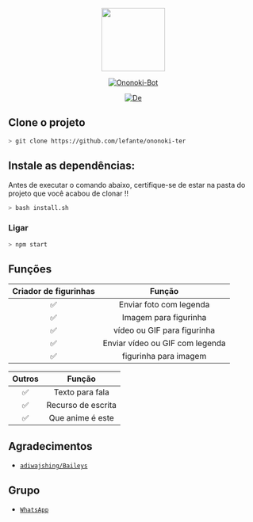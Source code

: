 <p align="center">
<img src="https://i.imgur.com/ah9pec9.gif/revision/latest/top-crop/width/300/height/300?cb=20190417164406" width="128" height="128"/>
</p>
<p align="center">
<a href="#"><img title="Ononoki-Bot" src="https://img.shields.io/badge/Ter Whatsapp Bot-green?colorA=%23ff0000&colorB=%23017e40&style=for-the-badge"></a>
</p>
<p align="center">
<a href="https://github.com/lefante"><img title="De" src="https://img.shields.io/badge/Lefante-red.svg?style=for-the-badge&logo=github"></a>
</p>


## Clone o projeto

```bash
> git clone https://github.com/lefante/ononoki-ter
```

## Instale as dependências:
Antes de executar o comando abaixo, certifique-se de estar na pasta do projeto que
você acabou de clonar !!

```bash
> bash install.sh
```

### Ligar
```bash
> npm start
```

## Funções

| Criador de figurinhas |                Função           |
| :-----------: | :--------------------------------: |
|       ✅       | Enviar foto com legenda          |
|       ✅       | Imagem para figurinha                    |
|       ✅       | vídeo ou GIF  para figurinha            |
|       ✅       | Enviar vídeo ou GIF com legenda   |
|       ✅       | figurinha para imagem  |

| Outros  |                     Função                     |
| :------------: | :---------------------------------------------: |
|       ✅        |   Texto para fala                |
|       ✅        |   Recurso de escrita |
|       ✅        |   Que anime é este |

## Agradecimentos 
* [`adiwajshing/Baileys`](https://github.com/mhankbarbar)

## Grupo
* [`WhatsApp`](https://chat.whatsapp.com/DLZcrgNEnBbKXvS7ZGlKbU)
